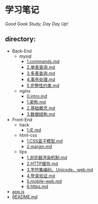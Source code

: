 
# 学习笔记

_Good Gook Study, Day Day Up!_

## directory:

- Back-End
  - mysql
    - [1.commands.md](Back-End/mysql/1.commands.md)
    - [2.单表查询.md](Back-End/mysql/2.单表查询.md)
    - [3.多表查询.md](Back-End/mysql/3.多表查询.md)
    - [4.事务处理.md](Back-End/mysql/4.事务处理.md)
    - [5.完整性约束.md](Back-End/mysql/5.完整性约束.md)
  - nginx
    - [0.intro.md](Back-End/nginx/0.intro.md)
    - [1.架构.md](Back-End/nginx/1.架构.md)
    - [2.基础概念.md](Back-End/nginx/2.基础概念.md)
    - [3.数据结构.md](Back-End/nginx/3.数据结构.md)
- Front-End
  - hack
    - [1.IE.md](Front-End/hack/1.IE.md)
  - html-css
    - [1.CSS盒子模型.md](Front-End/html-css/1.CSS盒子模型.md)
    - [2.margin.md](Front-End/html-css/2.margin.md)
  - tips
    - [1.浏览器渲染机制.md](Front-End/tips/1.浏览器渲染机制.md)
    - [2.HTTP缓存.md](Front-End/tips/2.HTTP缓存.md)
    - [3.字符集编码、Unicode、web.md](Front-End/tips/3.字符集编码、Unicode、web.md)
    - [4.登录验证.md](Front-End/tips/4.登录验证.md)
    - [5.mobile-web.md](Front-End/tips/5.mobile-web.md)
    - [6.https.md](Front-End/tips/6.https.md)
- [app.js](app.js)
- [README.md](README.md)
